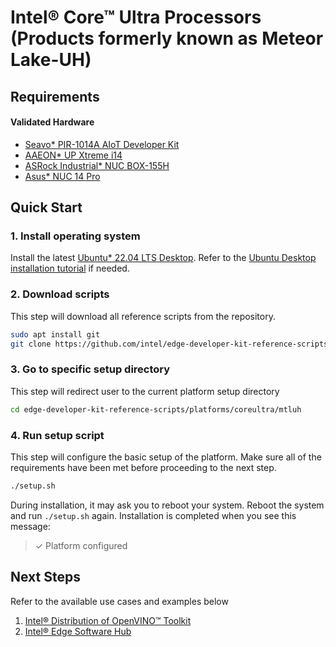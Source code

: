 # Intel® Core™ Ultra Processors (Products formerly known as Meteor Lake-UH)

## Requirements

#### Validated Hardware
- [Seavo* PIR-1014A AIoT Developer Kit](https://www.seavo.com/en/pir_devkit/)
- [AAEON* UP Xtreme i14](https://up-board.org/up-xtreme-i14/)
- [ASRock Industrial* NUC BOX-155H](https://www.asrockind.com/en-gb/NUC%20BOX-155H)
- [Asus* NUC 14 Pro](https://www.asus.com/displays-desktops/nucs/nuc-mini-pcs/asus-nuc-14-pro/)

## Quick Start

### 1. Install operating system

Install the latest [Ubuntu* 22.04 LTS Desktop](https://releases.ubuntu.com/jammy/). Refer to the [Ubuntu Desktop installation tutorial](https://ubuntu.com/tutorials/install-ubuntu-desktop) if needed.

### 2. Download scripts

This step will download all reference scripts from the repository.

```bash
sudo apt install git
git clone https://github.com/intel/edge-developer-kit-reference-scripts
```

### 3. Go to specific setup directory

This step will redirect user to the current platform setup directory

```bash
cd edge-developer-kit-reference-scripts/platforms/coreultra/mtluh
```

### 4. Run setup script

This step will configure the basic setup of the platform. Make sure all of the requirements have been met before proceeding to the next step.

```bash
./setup.sh
```
During installation, it may ask you to reboot your system. Reboot the system and run `./setup.sh` again. Installation is completed when you see this message:
> ✓ Platform configured

## Next Steps

Refer to the available use cases and examples below

1. [Intel® Distribution of OpenVINO™ Toolkit](usecases/openvino/README.md)
2. [Intel® Edge Software Hub](https://www.intel.com/content/www/us/en/developer/topic-technology/edge-5g/edge-solutions/overview.html) 
